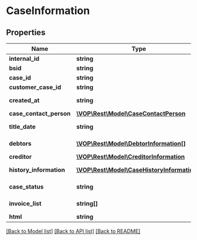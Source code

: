 # CaseInformation

## Properties
Name | Type | Description | Notes
------------ | ------------- | ------------- | -------------
**internal_id** | **string** | internalId | [optional] 
**bsid** | **string** |  | [optional] 
**case_id** | **string** | case id | [optional] 
**customer_case_id** | **string** | customerCaseId | [optional] 
**created_at** | **string** | date of case creation | [optional] 
**case_contact_person** | [**\VOP\Rest\Model\CaseContactPerson**](CaseContactPerson.md) |  | [optional] 
**title_date** | **string** | date of case creation | [optional] 
**debtors** | [**\VOP\Rest\Model\DebtorInformation[]**](DebtorInformation.md) | date of case creation | [optional] 
**creditor** | [**\VOP\Rest\Model\CreditorInformation**](CreditorInformation.md) |  | [optional] 
**history_information** | [**\VOP\Rest\Model\CaseHistoryInformation[]**](CaseHistoryInformation.md) | HistoryInformation table | [optional] 
**case_status** | **string** | Statusinformation for case | [optional] 
**invoice_list** | **string[]** | invoices in this case | [optional] 
**html** | **string** | html view | [optional] 

[[Back to Model list]](../../README.md#documentation-for-models) [[Back to API list]](../../README.md#documentation-for-api-endpoints) [[Back to README]](../../README.md)

